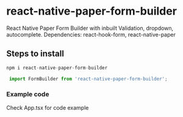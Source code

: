 # react-native-paper-form-builder

React Native Paper Form Builder with inbuilt Validation, dropdown, autocomplete.
Dependencies: react-hook-form, react-native-paper

## Steps to install

```javascript
npm i react-native-paper-form-builder
```

```javascript
 import FormBuilder from 'react-native-paper-form-builder';
```

### Example code
Check App.tsx for code example
